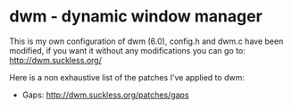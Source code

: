 dwm - dynamic window manager
============================
This is my own configuration of dwm (6.0), config.h and dwm.c have been modified, if you want it without any modifications you can go to: http://dwm.suckless.org/

Here is a non exhaustive list of the patches I've applied to dwm:
 - Gaps: http://dwm.suckless.org/patches/gaps
